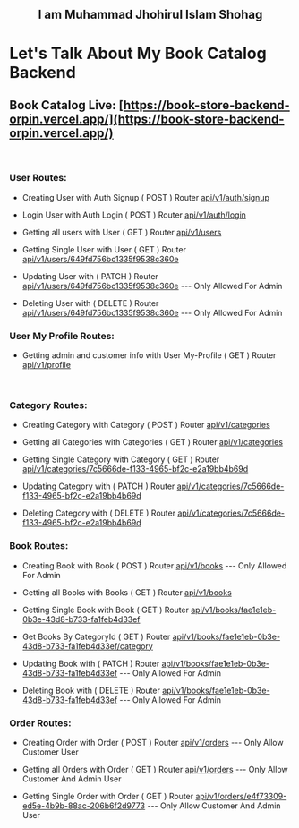<h2 align="center">I am Muhammad Jhohirul Islam Shohag</h2>

# Let's Talk About My Book Catalog Backend

## Book Catalog Live: [https://book-store-backend-orpin.vercel.app/](https://book-store-backend-orpin.vercel.app/)

<br>

### User Routes:

- Creating User with Auth Signup ( POST ) Router [api/v1/auth/signup](https://book-store-backend-orpin.vercel.app/api/v1/auth/signup)

- Login User with Auth Login ( POST ) Router [api/v1/auth/login](https://book-store-backend-orpin.vercel.app/api/v1/auth/login)

- Getting all users with User ( GET ) Router [api/v1/users](https://book-store-backend-orpin.vercel.app/api/v1/users)

- Getting Single User with User ( GET ) Router [api/v1/users/649fd756bc1335f9538c360e](https://book-store-backend-orpin.vercel.app/api/v1/users/6491e5290e379761d0bbc45a)

- Updating User with ( PATCH ) Router [api/v1/users/649fd756bc1335f9538c360e](https://book-store-backend-orpin.vercel.app/api/v1/users/6491e5290e379761d0bbc45a) ---  Only Allowed For Admin

- Deleting User with ( DELETE ) Router [api/v1/users/649fd756bc1335f9538c360e](https://book-store-backend-orpin.vercel.app/api/v1/users/6491e5290e379761d0bbc45a) ---  Only Allowed For Admin
  <br>

### User My Profile Routes:

- Getting admin and customer info with User My-Profile ( GET ) Router [api/v1/profile](https://book-store-backend-orpin.vercel.app/api/v1/users/my-profile)

  <br>

### Category Routes:

- Creating Category with Category ( POST ) Router [api/v1/categories](https://book-store-backend-orpin.vercel.app/api/v1/categories)

- Getting all Categories with Categories ( GET ) Router [api/v1/categories](https://book-store-backend-orpin.vercel.app/api/v1/categories)

- Getting Single Category with Category ( GET ) Router [api/v1/categories/7c5666de-f133-4965-bf2c-e2a19bb4b69d](https://book-store-backend-orpin.vercel.app/api/v1/categories/648f54a113dff37a10ae460a)

- Updating Category with ( PATCH ) Router [api/v1/categories/7c5666de-f133-4965-bf2c-e2a19bb4b69d](https://book-store-backend-orpin.vercel.app/api/v1/categories/648e6f19aad52f3477406717)

- Deleting Category with ( DELETE ) Router [api/v1/categories/7c5666de-f133-4965-bf2c-e2a19bb4b69d](https://book-store-backend-orpin.vercel.app/api/v1/categories/648e6f7c886169dd566c50a4)
  <br>

### Book Routes:

- Creating Book with Book ( POST ) Router [api/v1/books](https://book-store-backend-orpin.vercel.app/api/v1/books) ---  Only Allowed For Admin

- Getting all Books with Books ( GET ) Router [api/v1/books](https://book-store-backend-orpin.vercel.app/api/v1/books)

- Getting Single Book with Book ( GET ) Router [api/v1/books/fae1e1eb-0b3e-43d8-b733-fa1feb4d33ef](https://book-store-backend-orpin.vercel.app/api/v1/books/648f54a113dff37a10ae460a)

- Get Books By CategoryId ( GET ) Router [api/v1/books/fae1e1eb-0b3e-43d8-b733-fa1feb4d33ef/category](https://book-store-backend-orpin.vercel.app/api/v1/books/648f54a113dff37a10ae460a)

- Updating Book with ( PATCH ) Router [api/v1/books/fae1e1eb-0b3e-43d8-b733-fa1feb4d33ef](https://book-store-backend-orpin.vercel.app/api/v1/books/648e6f19aad52f3477406717) ---  Only Allowed For Admin

- Deleting Book with ( DELETE ) Router [api/v1/books/fae1e1eb-0b3e-43d8-b733-fa1feb4d33ef](https://book-store-backend-orpin.vercel.app/api/v1/books/648e6f7c886169dd566c50a4) ---  Only Allowed For Admin
  <br>

### Order Routes:

- Creating Order with Order ( POST ) Router [api/v1/orders](https://book-store-backend-orpin.vercel.app/api/v1/orders) --- Only Allow Customer User

- Getting all Orders with Order ( GET ) Router [api/v1/orders](https://book-store-backend-orpin.vercel.app/api/v1/orders) --- Only Allow Customer And Admin User 

- Getting Single Order with Order ( GET ) Router [api/v1/orders/e4f73309-ed5e-4b9b-88ac-206b6f2d9773](https://book-store-backend-orpin.vercel.app/api/v1/orders/6491e5c10e379761d0bbc45f) --- Only Allow Customer And Admin User 
